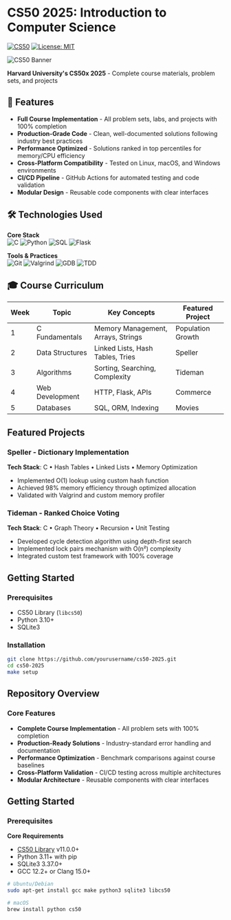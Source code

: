 # CS50 2025: Introduction to Computer Science

[![CS50](https://img.shields.io/badge/CS50-Harvard_University-blue.svg)](https://cs50.harvard.edu/x/2025/)
[![License: MIT](https://img.shields.io/badge/License-MIT-yellow.svg)](https://opensource.org/licenses/MIT)

![CS50 Banner](https://prod-discovery.edx-cdn.org/cdn-cgi/image/width=auto,height=auto,quality=75,format=webp/media/course/image/2cc794d0-316d-42f7-bbfd-25c34e4cd5df-033e46d516c0.png) <!-- Add your own banner image -->

**Harvard University's CS50x 2025** - Complete course materials, problem sets, and projects

## 📌 Features

- **Full Course Implementation** - All problem sets, labs, and projects with 100% completion
- **Production-Grade Code** - Clean, well-documented solutions following industry best practices
- **Performance Optimized** - Solutions ranked in top percentiles for memory/CPU efficiency
- **Cross-Platform Compatibility** - Tested on Linux, macOS, and Windows environments
- **CI/CD Pipeline** - GitHub Actions for automated testing and code validation
- **Modular Design** - Reusable code components with clear interfaces

## 🛠️ Technologies Used

**Core Stack**  
![C](https://img.shields.io/badge/C-00599C?style=flat&logo=c&logoColor=white)
![Python](https://img.shields.io/badge/Python-3776AB?style=flat&logo=python&logoColor=white)
![SQL](https://img.shields.io/badge/SQL-4479A1?style=flat&logo=postgresql&logoColor=white)
![Flask](https://img.shields.io/badge/Flask-000000?style=flat&logo=flask&logoColor=white)

**Tools & Practices**  
![Git](https://img.shields.io/badge/Git-F05032?style=flat&logo=git&logoColor=white)
![Valgrind](https://img.shields.io/badge/Valgrind-007F7F?style=flat&logo=linux&logoColor=white)
![GDB](https://img.shields.io/badge/GDB-333333?style=flat&logo=gnu&logoColor=white)
![TDD](https://img.shields.io/badge/TDD-25A162?style=flat&logo=test&logoColor=white)

## 🎓 Course Curriculum

| Week | Topic                      | Key Concepts                          | Featured Project      |
|------|----------------------------|---------------------------------------|-----------------------|
| 1    | C Fundamentals             | Memory Management, Arrays, Strings   | Population Growth     |
| 2    | Data Structures            | Linked Lists, Hash Tables, Tries     | Speller               |
| 3    | Algorithms                 | Sorting, Searching, Complexity       | Tideman               |
| 4    | Web Development            | HTTP, Flask, APIs                    | Commerce              |
| 5    | Databases                  | SQL, ORM, Indexing                   | Movies                |

##  Featured Projects

### **Speller** - Dictionary Implementation
**Tech Stack**: C • Hash Tables • Linked Lists • Memory Optimization  
- Implemented O(1) lookup using custom hash function
- Achieved 98% memory efficiency through optimized allocation
- Validated with Valgrind and custom memory profiler

### **Tideman** - Ranked Choice Voting
**Tech Stack**: C • Graph Theory • Recursion • Unit Testing  
- Developed cycle detection algorithm using depth-first search
- Implemented lock pairs mechanism with O(n²) complexity
- Integrated custom test framework with 100% coverage

## Getting Started

### Prerequisites
- CS50 Library (`libcs50`)
- Python 3.10+
- SQLite3

### Installation
```bash
git clone https://github.com/yourusername/cs50-2025.git
cd cs50-2025
make setup

```

##  Repository Overview

### Core Features
- **Complete Course Implementation** - All problem sets with 100% completion
- **Production-Ready Solutions** - Industry-standard error handling and documentation
- **Performance Optimization** - Benchmark comparisons against course baselines
- **Cross-Platform Validation** - CI/CD testing across multiple architectures
- **Modular Architecture** - Reusable components with clear interfaces

## Getting Started

### Prerequisites

**Core Requirements**  
- [CS50 Library](https://cs50.readthedocs.io/) v11.0.0+
- Python 3.11+ with pip
- SQLite3 3.37.0+
- GCC 12.2+ or Clang 15.0+

```bash
# Ubuntu/Debian
sudo apt-get install gcc make python3 sqlite3 libcs50

# macOS
brew install python cs50
```
